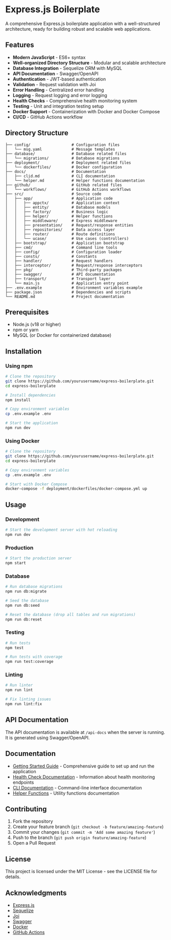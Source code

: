 # Express.js Boilerplate

A comprehensive Express.js boilerplate application with a well-structured architecture, ready for building robust and scalable web applications.

## Features

- **Modern JavaScript** - ES6+ syntax
- **Well-organized Directory Structure** - Modular and scalable architecture
- **Database Integration** - Sequelize ORM with MySQL
- **API Documentation** - Swagger/OpenAPI
- **Authentication** - JWT-based authentication
- **Validation** - Request validation with Joi
- **Error Handling** - Centralized error handling
- **Logging** - Request logging and error logging
- **Health Checks** - Comprehensive health monitoring system
- **Testing** - Unit and integration testing setup
- **Docker Support** - Containerization with Docker and Docker Compose
- **CI/CD** - GitHub Actions workflow

## Directory Structure

```
├── config/                  # Configuration files
│   └── msg.yaml             # Message templates
├── database/                # Database related files
│   └── migrations/          # Database migrations
├── deployment/              # Deployment related files
│   └── dockerfiles/         # Docker configuration
├── docs/                    # Documentation
│   ├── clid.md              # CLI documentation
│   └── helper.md            # Helper functions documentation
├── github/                  # GitHub related files
│   └── workflows/           # GitHub Actions workflows
├── src/                     # Source code
│   ├── app/                 # Application code
│   │   ├── appctx/          # Application context
│   │   ├── entity/          # Database models
│   │   ├── factory/         # Business logic
│   │   ├── helper/          # Helper functions
│   │   ├── middleware/      # Express middleware
│   │   ├── presentation/    # Request/response entities
│   │   ├── repositories/    # Data access layer
│   │   ├── router/          # Route definitions
│   │   └── ucase/           # Use cases (controllers)
│   ├── bootstrap/           # Application bootstrap
│   ├── cmd/                 # Command line tools
│   ├── config/              # Configuration loader
│   ├── consts/              # Constants
│   ├── handler/             # Request handlers
│   ├── interceptor/         # Request/response interceptors
│   ├── pkg/                 # Third-party packages
│   ├── swagger/             # API documentation
│   ├── transport/           # Transport layer
│   └── main.js              # Application entry point
├── .env.example             # Environment variables example
├── package.json             # Dependencies and scripts
└── README.md                # Project documentation
```

## Prerequisites

- Node.js (v18 or higher)
- npm or yarn
- MySQL (or Docker for containerized database)

## Installation

### Using npm

```bash
# Clone the repository
git clone https://github.com/yourusername/express-boilerplate.git
cd express-boilerplate

# Install dependencies
npm install

# Copy environment variables
cp .env.example .env

# Start the application
npm run dev
```

### Using Docker

```bash
# Clone the repository
git clone https://github.com/yourusername/express-boilerplate.git
cd express-boilerplate

# Copy environment variables
cp .env.example .env

# Start with Docker Compose
docker-compose -f deployment/dockerfiles/docker-compose.yml up
```

## Usage

### Development

```bash
# Start the development server with hot reloading
npm run dev
```

### Production

```bash
# Start the production server
npm start
```

### Database

```bash
# Run database migrations
npm run db:migrate

# Seed the database
npm run db:seed

# Reset the database (drop all tables and run migrations)
npm run db:reset
```

### Testing

```bash
# Run tests
npm test

# Run tests with coverage
npm run test:coverage
```

### Linting

```bash
# Run linter
npm run lint

# Fix linting issues
npm run lint:fix
```

## API Documentation

The API documentation is available at `/api-docs` when the server is running. It is generated using Swagger/OpenAPI.

## Documentation

- [Getting Started Guide](GETTING_STARTED.md) - Comprehensive guide to set up and run the application
- [Health Check Documentation](docs/health-check.md) - Information about health monitoring endpoints
- [CLI Documentation](docs/clid.md) - Command-line interface documentation
- [Helper Functions](docs/helper.md) - Utility functions documentation

## Contributing

1. Fork the repository
2. Create your feature branch (`git checkout -b feature/amazing-feature`)
3. Commit your changes (`git commit -m 'Add some amazing feature'`)
4. Push to the branch (`git push origin feature/amazing-feature`)
5. Open a Pull Request

## License

This project is licensed under the MIT License - see the LICENSE file for details.

## Acknowledgments

- [Express.js](https://expressjs.com/)
- [Sequelize](https://sequelize.org/)
- [Joi](https://joi.dev/)
- [Swagger](https://swagger.io/)
- [Docker](https://www.docker.com/)
- [GitHub Actions](https://github.com/features/actions)